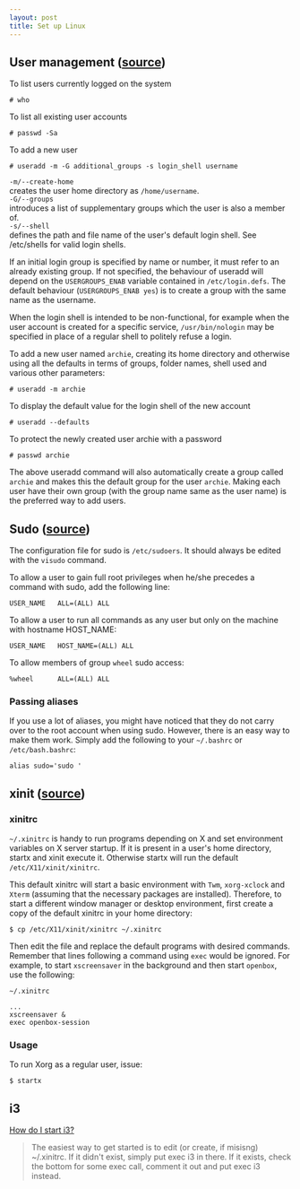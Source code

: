 ```yaml
---
layout: post
title: Set up Linux
---
```


## User management ([source](https://wiki.archlinux.org/index.php/Users_and_groups))

To list users currently logged on the system

    # who

To list all existing user accounts

    # passwd -Sa

To add a new user

    # useradd -m -G additional_groups -s login_shell username

`-m/--create-home`  
creates the user home directory as `/home/username`.  
`-G/--groups`  
introduces a list of supplementary groups which the user is also a member of.  
`-s/--shell`  
defines the path and file name of the user's default login shell. See /etc/shells for valid login shells.  

If an initial login group is specified by name or number, it must refer to an already existing group. If not specified, the behaviour of useradd will depend on the `USERGROUPS_ENAB` variable contained in `/etc/login.defs`. The default behaviour (`USERGROUPS_ENAB yes`) is to create a group with the same name as the username.  

When the login shell is intended to be non-functional, for example when the user account is created for a specific service, `/usr/bin/nologin` may be specified in place of a regular shell to politely refuse a login.  

To add a new user named `archie`, creating its home directory and otherwise using all the defaults in terms of groups, folder names, shell used and various other parameters:

    # useradd -m archie

To display the default value for the login shell of the new account

    # useradd --defaults

To protect the newly created user archie with a password

    # passwd archie

The above useradd command will also automatically create a group called `archie` and makes this the default group for the user `archie`. Making each user have their own group (with the group name same as the user name) is the preferred way to add users.  

## Sudo ([source](https://wiki.archlinux.org/index.php/Sudo))

The configuration file for sudo is `/etc/sudoers`. It should always be edited with the `visudo` command.  

To allow a user to gain full root privileges when he/she precedes a command with sudo, add the following line:

    USER_NAME   ALL=(ALL) ALL

To allow a user to run all commands as any user but only on the machine with hostname HOST_NAME:

    USER_NAME   HOST_NAME=(ALL) ALL

To allow members of group `wheel` sudo access:

    %wheel      ALL=(ALL) ALL

### Passing aliases

If you use a lot of aliases, you might have noticed that they do not carry over to the root account when using sudo. However, there is an easy way to make them work. Simply add the following to your `~/.bashrc` or `/etc/bash.bashrc`:

    alias sudo='sudo '

## xinit ([source](https://wiki.archlinux.org/index.php/Xinit))

### xinitrc  

`~/.xinitrc` is handy to run programs depending on X and set environment variables on X server startup. If it is present in a user's home directory, startx and xinit execute it. Otherwise startx will run the default `/etc/X11/xinit/xinitrc`.  

This default xinitrc will start a basic environment with `Twm`, `xorg-xclock` and `Xterm` (assuming that the necessary packages are installed). Therefore, to start a different window manager or desktop environment, first create a copy of the default xinitrc in your home directory:  

    $ cp /etc/X11/xinit/xinitrc ~/.xinitrc

Then edit the file and replace the default programs with desired commands. Remember that lines following a command using `exec` would be ignored. For example, to start `xscreensaver` in the background and then start `openbox`, use the following:

    ~/.xinitrc

    ...
    xscreensaver &
    exec openbox-session

### Usage

To run Xorg as a regular user, issue:

    $ startx

## i3

[How do I start i3?](https://faq.i3wm.org/question/6126/how-do-i-start-i3/index.html)

> The easiest way to get started is to edit (or create, if misisng) ~/.xinitrc. If it didn't exist, simply put exec i3 in there. If it exists, check the bottom for some exec call, comment it out and put exec i3 instead.
